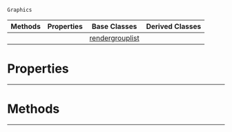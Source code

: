  `Graphics`

|Methods|Properties|Base Classes|Derived Classes|
|---|---|---|---|
| | |[rendergrouplist](https://github.com/dragonCASTjosh/PlasmaDocs/blob/master/code_reference/class_reference/rendergrouplist.markdown)| |


 #  Properties


---  
 #  Methods


---  
 

 